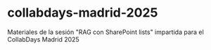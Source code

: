 # collabdays-madrid-2025
Materiales de la sesión "RAG con SharePoint lists" impartida para el CollabDays Madrid 2025

